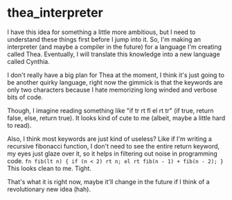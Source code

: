 # thea_interpreter
I have this idea for something a little more ambitious, but I need to understand these things first before I jump into it. So, I'm making an interpreter (and maybe a compiler in the future) for a language I'm creating called Thea. Eventually, I will translate this knowledge into a new language called Cynthia.

I don't really have a big plan for Thea at the moment, I think it's just going to be another quirky language, right now the gimmick is that the keywords are only two characters because I hate memorizing long winded and verbose bits of code.

Though, I imagine reading something like "if tr rt fl el rt tr" (if true, return false, else, return true). It looks kind of cute to me (albeit, maybe a little hard to read).

Also, I think most keywords are just kind of useless? Like if I'm writing a recursive fibonacci function, I don't need to see the entire return keyword, my eyes just glaze over it, so it helps in filtering out noise in programming code.
`
fn fib(lt n) {
	if (n < 2) rt n;
	el rt fib(n - 1) + fib(n - 2);
}
`
This looks clean to me. Tight.

That's what it is right now, maybe it'll change in the future if I think of a revolutionary new idea (hah).
